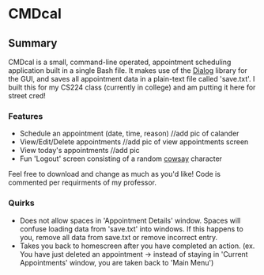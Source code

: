 # CMDcal

## Summary

CMDcal is a small, command-line operated, appointment scheduling application built in a single Bash file. It makes use of the [Dialog](https://linux.die.net/man/1/dialog) library for the GUI, and saves all appointment data in a plain-text file called 'save.txt'. I built this for my CS224 class (currently in college) and am putting it here for street cred!

### Features
- Schedule an appointment (date, time, reason) //add pic of calander
- View/Edit/Delete appointments //add pic of view appointments screen
- View today's appointments //add pic
- Fun 'Logout' screen consisting of a random [cowsay](https://github.com/schacon/cowsay) character


Feel free to download and change as much as you'd like! Code is commented per requirments of my professor.


### Quirks
- Does not allow spaces in 'Appointment Details' window. Spaces will confuse loading data from 'save.txt' into windows. If this happens to you, remove all data from save.txt or remove incorrect entry. 
- Takes you back to homescreen after you have completed an action. (ex. You have just deleted an appointment -> instead of staying in 'Current Appointments' window, you are taken back to 'Main Menu')
